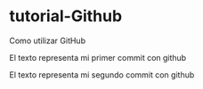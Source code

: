 # tutorial-Github
Como utilizar GitHub

El texto representa mi primer commit con github

El texto representa mi segundo commit con github
